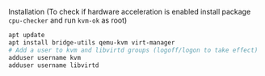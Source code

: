 Installation (To check if hardware acceleration is enabled install package `cpu-checker` and run `kvm-ok` as root)
``` bash
apt update
apt install bridge-utils qemu-kvm virt-manager
# Add a user to kvm and libvirtd groups (logoff/logon to take effect)
adduser username kvm
adduser username libvirtd
